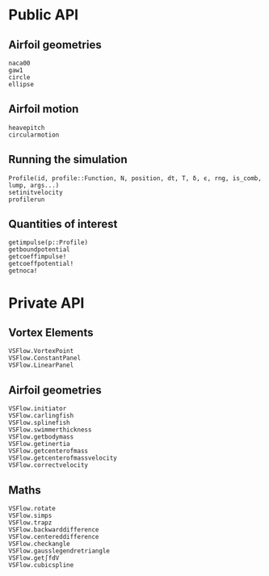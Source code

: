 # Public API

## Airfoil geometries
```@docs
naca00
gaw1
circle
ellipse
```

## Airfoil motion
```@docs
heavepitch
circularmotion
```

## Running the simulation
```@docs
Profile(id, profile::Function, N, position, dt, T, δ, ϵ, rng, is_comb, lump, args...)
setinitvelocity
profilerun
```

## Quantities of interest
```@docs
getimpulse(p::Profile)
getboundpotential
getcoeffimpulse!
getcoeffpotential!
getnoca!
```

# Private API

## Vortex Elements
```@docs
VSFlow.VortexPoint
VSFlow.ConstantPanel
VSFlow.LinearPanel
```

## Airfoil geometries
```@docs
VSFlow.initiator
VSFlow.carlingfish
VSFlow.splinefish
VSFlow.swimmerthickness
VSFlow.getbodymass
VSFlow.getinertia
VSFlow.getcenterofmass
VSFlow.getcenterofmassvelocity
VSFlow.correctvelocity
```

## Maths
```@docs
VSFlow.rotate
VSFlow.simps
VSFlow.trapz
VSFlow.backwarddifference
VSFlow.centereddifference
VSFlow.checkangle
VSFlow.gausslegendretriangle
VSFlow.get∫fdV
VSFlow.cubicspline
```
